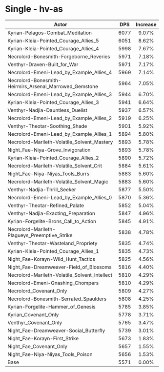 # Single - hv-as
| Actor | DPS | Increase |
|---|:---:|:---:|
|Kyrian-Pelagos-Combat_Meditation|6077|9.07%|
|Kyrian-Kleia-Pointed_Courage_Allies_5|6051|8.62%|
|Kyrian-Kleia-Pointed_Courage_Allies_4|5998|7.67%|
|Necrolord-Bonesmith-Forgeborne_Reveries|5971|7.18%|
|Venthyr-Draven-Built_for_War|5971|7.17%|
|Necrolord-Emeni-Lead_by_Example_Allies_4|5969|7.14%|
|Necrolord-Bonesmith-Heirmirs_Arsenal_Marrowed_Gemstone|5964|7.05%|
|Necrolord-Emeni-Lead_by_Example_Allies_3|5944|6.70%|
|Kyrian-Kleia-Pointed_Courage_Allies_3|5941|6.64%|
|Venthyr-Nadjia-Dauntless_Duelist|5937|6.57%|
|Necrolord-Emeni-Lead_by_Example_Allies_2|5919|6.25%|
|Venthyr-Theotar-Soothing_Shade|5901|5.92%|
|Necrolord-Emeni-Lead_by_Example_Allies_1|5894|5.80%|
|Necrolord-Marileth-Volatile_Solvent_Mastery|5893|5.78%|
|Night_Fae-Niya-Grove_Invigoration|5893|5.78%|
|Kyrian-Kleia-Pointed_Courage_Allies_2|5890|5.72%|
|Necrolord-Marileth-Volatile_Solvent_Crit|5884|5.61%|
|Night_Fae-Niya-Niyas_Tools_Burrs|5883|5.60%|
|Necrolord-Marileth-Volatile_Solvent_Magic|5883|5.60%|
|Venthyr-Nadjia-Thrill_Seeker|5877|5.50%|
|Necrolord-Emeni-Lead_by_Example_Allies_0|5870|5.36%|
|Venthyr-Theotar-Refined_Palate|5852|5.04%|
|Venthyr-Nadjia-Exacting_Preparation|5847|4.96%|
|Kyrian-Forgelite-Brons_Call_to_Action|5845|4.91%|
|Necrolord-Marileth-Plagueys_Preemptive_Strike|5838|4.78%|
|Venthyr-Theotar-Wasteland_Propriety|5835|4.74%|
|Kyrian-Kleia-Pointed_Courage_Allies_1|5835|4.73%|
|Night_Fae-Korayn-Wild_Hunt_Tactics|5825|4.56%|
|Night_Fae-Dreamweaver-Field_of_Blossoms|5816|4.40%|
|Necrolord-Marileth-Volatile_Solvent_Intellect|5810|4.29%|
|Necrolord-Emeni-Gnashing_Chompers|5810|4.29%|
|Necrolord_Covenant_Only|5809|4.27%|
|Necrolord-Bonesmith-Serrated_Spaulders|5808|4.25%|
|Kyrian-Forgelite-Hammer_of_Genesis|5785|3.85%|
|Kyrian_Covenant_Only|5778|3.71%|
|Venthyr_Covenant_Only|5765|3.47%|
|Night_Fae-Dreamweaver-Social_Butterfly|5739|3.01%|
|Night_Fae-Korayn-First_Strike|5673|1.83%|
|Night_Fae_Covenant_Only|5657|1.55%|
|Night_Fae-Niya-Niyas_Tools_Poison|5656|1.53%|
|Base|5571|0.00%|
